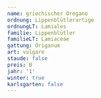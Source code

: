 ```yaml
---
name: griechischer Oregano
ordnung: Lippenblütlerartige
ordnungLT: Lamiales
familie: Lippenblütler
familieLT: Lamiaceae
gattung: Origanum
art: vulgare
staude: false
preis: B
jahr: '1'
winter: true
karlsgarten: false
---
```

